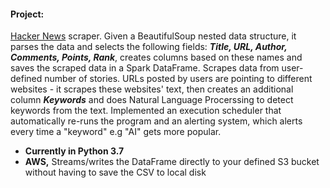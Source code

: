 #### Project:
[Hacker News](https://news.ycombinator.com) scraper. Given a BeautifulSoup nested data structure, it parses the data and selects the following fields: ***Title, URL, Author, Comments, Points, Rank***,  creates columns based on these names and saves the scraped data in a Spark DataFrame. Scrapes data from user-defined number of stories. URLs posted by users are pointing to different websites - it scrapes these websites' text, then creates an additional column ***Keywords*** and does Natural Language Procerssing to detect keywords from the text. Implemented an execution scheduler that automatically re-runs the program and an alerting system, which alerts every time a "keyword" e.g "AI" gets more popular.

 - **Currently in Python 3.7**
 - **AWS,** Streams/writes the DataFrame directly to your defined S3 bucket without having to save the CSV  to local disk 
